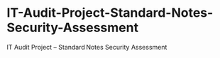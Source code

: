 # IT-Audit-Project-Standard-Notes-Security-Assessment
IT Audit Project – Standard Notes Security Assessment

